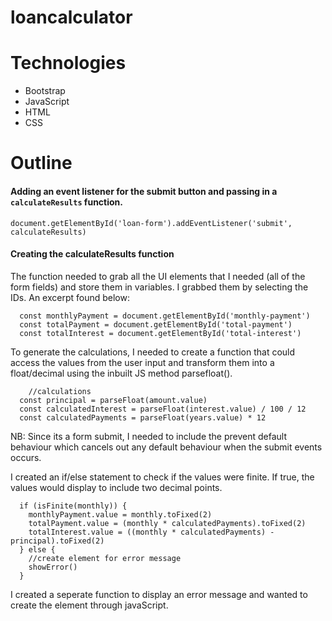 # loancalculator

# Technologies
- Bootstrap 
- JavaScript
- HTML
- CSS


# Outline

#### Adding an event listener for the submit button and passing in a `calculateResults` function.

```document.getElementById('loan-form').addEventListener('submit', calculateResults)```


#### Creating the calculateResults function

The function needed to grab all the UI elements that I needed (all of the form fields) and store them in variables. I grabbed them by selecting the IDs. An excerpt found below:

```
  const monthlyPayment = document.getElementById('monthly-payment')
  const totalPayment = document.getElementById('total-payment')
  const totalInterest = document.getElementById('total-interest')

```

To generate the calculations, I needed to create a function that could access the values from the user input and transform them into a float/decimal using the inbuilt JS method parsefloat().

```
    //calculations
  const principal = parseFloat(amount.value)
  const calculatedInterest = parseFloat(interest.value) / 100 / 12
  const calculatedPayments = parseFloat(years.value) * 12

```

NB: Since its a form submit, I needed to include the prevent default behaviour which cancels out any default behaviour when the submit events occurs.

I created an if/else statement to check if the values were finite. If true, the values would display to include two decimal points.

```
  if (isFinite(monthly)) {
    monthlyPayment.value = monthly.toFixed(2)
    totalPayment.value = (monthly * calculatedPayments).toFixed(2)
    totalInterest.value = ((monthly * calculatedPayments) - principal).toFixed(2) 
  } else {
    //create element for error message
    showError()
  }

```

I created a seperate function to display an error message and wanted to create the element through javaScript.



